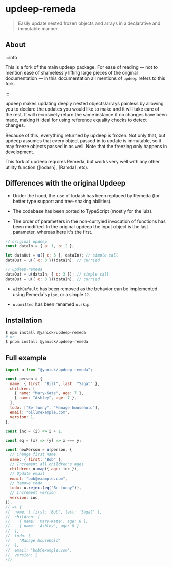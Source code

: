 # updeep-remeda

> Easily update nested frozen objects and arrays in a declarative and immutable
> manner.

## About

:::info

This is a fork of the main updeep package. For ease of reading &mdash; not to
mention ease of shamelessly lifting large pieces of the original
documentation &mdash; in this documentation all mentions of `updeep` refers to this
fork.

:::

updeep makes updating deeply nested objects/arrays painless by allowing you to
declare the updates you would like to make and it will take care of the rest. It
will recursively return the same instance if no changes have been made, making
it ideal for using reference equality checks to detect changes.

Because of this, everything returned by updeep is frozen. Not only that, but
updeep assumes that every object passed in to update is immutable, so it may
freeze objects passed in as well. Note that the freezing only happens in
development.

This fork of updeep requires Remeda, but works very well with any other utility function ([lodash], [Ramda], etc).

## Differences with the original Updeep

- Under the hood, the use of lodash has
  been replaced by Remeda (for better type support and tree-shaking abilities).

- The codebase has been ported to TypeScript (mostly for the lulz).

- The order of parameters in the non-curryied invocation of functions has been modified. In the original updeep the input object is the last parameter, whereas here it's the first.

```js
// original updeep
const dataIn = { a: 1, b: 2 };

let dataOut = u({ c: 3 }, dataIn); // simple call
dataOut = u({ c: 3 })(dataIn); // curried

// updeep-remeda
dataOut = u(dataIn, { c: 3 }); // simple call
dataOut = u({ c: 3 })(dataIn); // curried
```

- `withDefault` has been removed as the behavior can be implemented using
  Remeda's `pipe`, or a simple `??`.

- `u.omitted` has been renamed `u.skip`.

## Installation

```bash
$ npm install @yanick/updeep-remeda
# or
$ pnpm install @yanick/updeep-remeda
```

## Full example

```js
import u from "@yanick/updeep-remeda";

const person = {
  name: { first: "Bill", last: "Sagat" },
  children: [
    { name: "Mary-Kate", age: 7 },
    { name: "Ashley", age: 7 },
  ],
  todo: ["Be funny", "Manage household"],
  email: "bill@example.com",
  version: 1,
};

const inc = (i) => i + 1;

const eq = (x) => (y) => x === y;

const newPerson = u(person, {
  // Change first name
  name: { first: "Bob" },
  // Increment all children's ages
  children: u.map({ age: inc }),
  // Update email
  email: "bob@example.com",
  // Remove todo
  todo: u.reject(eq("Be funny")),
  // Increment version
  version: inc,
});
// => {
//  name: { first: 'Bob', last: 'Sagat' },
//  children: [
//    { name: 'Mary-Kate', age: 8 },
//    { name: 'Ashley', age: 8 }
//  ],
//  todo: [
//    'Manage household'
//  ],
//  email: 'bob@example.com',
//  version: 2
//}
```
